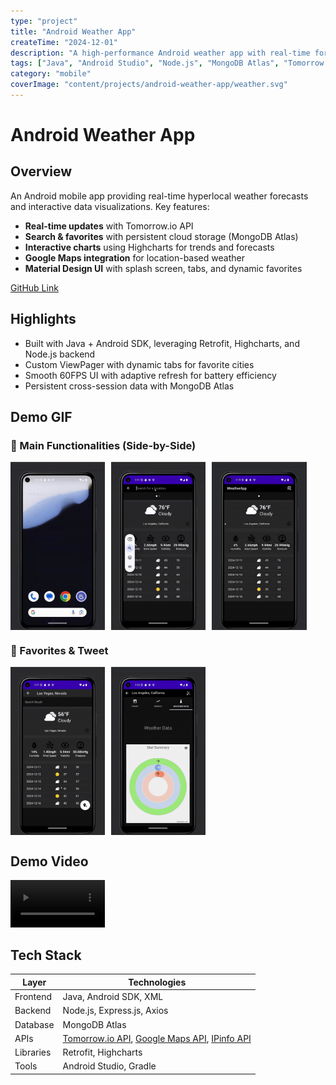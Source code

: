 ```yaml
---
type: "project"
title: "Android Weather App"
createTime: "2024-12-01"
description: "A high-performance Android weather app with real-time forecasts, interactive charts, and cloud-synced favorites."
tags: ["Java", "Android Studio", "Node.js", "MongoDB Atlas", "Tomorrow.io API", "Highcharts", "Retrofit"]
category: "mobile"
coverImage: "content/projects/android-weather-app/weather.svg"
---
```


# Android Weather App

## Overview

An Android mobile app providing real-time hyperlocal weather forecasts and interactive data visualizations. Key features:
- **Real-time updates** with Tomorrow.io API
- **Search & favorites** with persistent cloud storage (MongoDB Atlas)
- **Interactive charts** using Highcharts for trends and forecasts
- **Google Maps integration** for location-based weather
- **Material Design UI** with splash screen, tabs, and dynamic favorites

[GitHub Link](https://github.com/HuJacobJiabao/Android-Weather-App)

## Highlights

- Built with Java + Android SDK, leveraging Retrofit, Highcharts, and Node.js backend
- Custom ViewPager with dynamic tabs for favorite cities
- Smooth 60FPS UI with adaptive refresh for battery efficiency
- Persistent cross-session data with MongoDB Atlas

## Demo GIF
### 🔹 Main Functionalities (Side-by-Side)
<div style="display: flex; gap: 10px;">
  <img src="content/projects/android-weather-app/demo/splash_screen.gif" alt="Splash Screen" width="30%">
  <img src="content/projects/android-weather-app/demo/auto_complete.gif" alt="Auto-complete" width="30%">
  <img src="content/projects/android-weather-app/demo/weather_details.gif" alt="Weather Details" width="30%">
</div>

### 🔹 Favorites & Tweet

<div style="display: flex; gap: 10px; margin-top: 15px;">
  <img src="content/projects/android-weather-app/demo/add_to_remove_from_fav.gif" alt="Favorites" width="30%">
  <img src="content/projects/android-weather-app/demo/tweet.gif" alt="Tweet" width="30%">
</div>

## Demo Video

<video controls width="30%" src="/content/projects/android-weather-app/demo/weather_app_demo.mp4" title="Android Weather App Demo"></video>


## Tech Stack

| Layer      | Technologies                                                                                  |
|------------|-----------------------------------------------------------------------------------------------|
| Frontend   | Java, Android SDK, XML                                                                         |
| Backend    | Node.js, Express.js, Axios                                                                     |
| Database   | MongoDB Atlas                                                                                  |
| APIs       | [Tomorrow.io API](https://www.tomorrow.io/), [Google Maps API](https://developers.google.com/maps), [IPinfo API](https://ipinfo.io/) |
| Libraries  | Retrofit, Highcharts                                                                           |
| Tools      | Android Studio, Gradle                                                                         |